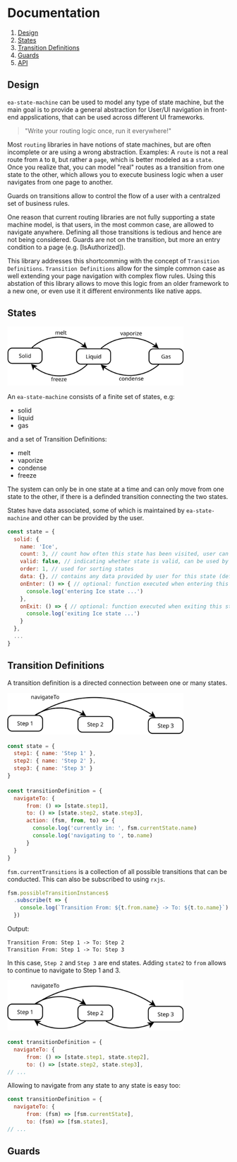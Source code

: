 # Documentation

1. [Design](#design)
1. [States](#states)
1. [Transition Definitions](#transitions)
1. [Guards](#guards)
1. [API](http://ea-state-machine.eascientific.com/)

## <a name="design"/> Design

`ea-state-machine` can be used to model any type of state machine, but the main goal is to provide a general abstraction for User/UI navigation in front-end appslications, that can be used across different UI frameworks.

> "Write your routing logic once, run it everywhere!"

Most `routing` libraries in have notions of state machines, but are often incomplete or are using a wrong abstraction. 
Examples: A `route` is not a real route from `A` to `B`, but rather a `page`, which is better modeled as a `state`. Once you realize that, you can model "real" routes as a transition from one state to the other, which allows you to execute business logic when a user navigates from one page to another. 

Guards on transitions allow to control the flow of a user with a centralzed set of business rules.

One reason that current routing libraries are not fully supporting a state machine model, is that users, in the most common case, are allowed to navigate anywhere. Defining all those transitions is tedious and hence are not being considered. Guards are not on the transition, but more an entry condition to a page (e.g. [IsAuthorized]).

This library addresses this shortcomming with the concept of `Transition Definitions`. `Transition Definitions` allow for the simple common case as well extending your page navigation with complex flow rules.
Using this abstation of this library allows to move this logic from an older framework to a new one, or even use it it different environments like native apps. 

## <a name="states"/> States

<img src="./statemachine-matter-simple.svg" width="400px">

An `ea-state-machine` consists of a finite set of states, e.g:

- solid
- liquid
- gas

and a set of Transition Definitions:

- melt
- vaporize
- condense
- freeze

The system can only be in one state at a time and can only move from one state to the other, if there is a definded transition connecting the two states.

States have data associated, some of which is maintained by `ea-state-machine` and other can be provided by the user.

```js
const state = {
  solid: {
    name: 'Ice',
    count: 3, // count how often this state has been visited, user can provide initial value (default: 0)
    valid: false, // indicating whether state is valid, can be used by guards (default: false)
    order: 1, // used for sorting states
    data: {}, // contains any data provided by user for this state (default: {})
    onEnter: () => { // optional: function executed when entering this state
      console.log('entering Ice state ...')
    },
    onExit: () => { // optional: function executed when exiting this state
      console.log('exiting Ice state ...')
    }
  },
  ...
}

```

## <a name="transitions"/> Transition Definitions

A transition definition is a directed connection between one or many states.

<img src="./tansition-1.svg" width="400px">

```js
const state = {
  step1: { name: 'Step 1' },
  step2: { name: 'Step 2' },
  step3: { name: 'Step 3' }
}

const transitionDefinition = {
  navigateTo: {
      from: () => [state.step1],
      to: () => [state.step2, state.step3],
      action: (fsm, from, to) => {
        console.log('currently in: ', fsm.currentState.name)
        console.log('navigating to ', to.name)
      }
  }
}
```
`fsm.currentTransitions` is a collection of all possible transitions that can be conducted. This can also be subscribed to using `rxjs`.

```js
fsm.possibleTransitionInstances$
  .subscribe(t => {
    console.log(`Transition From: ${t.from.name} -> To: ${t.to.name}`)
  })
```
Output:
```shell
Transition From: Step 1 -> To: Step 2
Transition From: Step 1 -> To: Step 3
```
In this case, `Step 2` and `Step 3` are end states. Adding `state2` to `from` allows to continue to navigate to Step 1 and 3.

<img src="./tansition-2.svg" width="400px">

```js
const transitionDefinition = {
  navigateTo: {
      from: () => [state.step1, state.step2],
      to: () => [state.step2, state.step3],
// ...
```
Allowing to navigate from any state to any state is easy too:
```js
const transitionDefinition = {
  navigateTo: {
      from: (fsm) => [fsm.currentState],
      to: (fsm) => [fsm.states],
// ...
```
## <a name="guards"/> Guards
